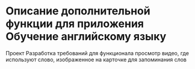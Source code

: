# Описание дополнительной функции для приложения Обучение английскому языку
Проект Разработка требований для функционала просмотр видео, где используют слово, изображенное на карточке для запоминания слов
